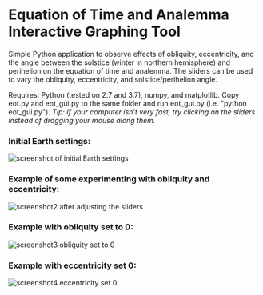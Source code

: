 # Equation of Time and Analemma Interactive Graphing Tool
Simple Python application to observe effects of obliquity, eccentricity, and the angle between the solstice (winter in northern hemisphere) and perihelion on the equation of time and analemma.  The sliders can be used to vary the obliquity, eccentricity, and solstice/perihelion angle.

Requires: Python (tested on 2.7 and 3.7), numpy, and matplotlib.  Copy eot.py and eot_gui.py to the same folder and run eot_gui.py (i.e. "python eot_gui.py").  *Tip: If your computer isn't very fast, try clicking on the sliders instead of dragging your mouse along them.*

### Initial Earth settings:
![screenshot of initial Earth settings](https://github.com/VinnieM-3/Equation-of-Time/blob/master/screenshot.jpg)


### Example of some experimenting with obliquity and eccentricity:
![screenshot2 after adjusting the sliders](https://github.com/VinnieM-3/Equation-of-Time/blob/master/screenshot2.jpg)


### Example with obliquity set to 0:
![screenshot3 obliquity set to 0](https://github.com/VinnieM-3/Equation-of-Time/blob/master/screenshot_0_obliquity.jpg)


### Example with eccentricity set 0:
![screenshot4 eccentricity set 0](https://github.com/VinnieM-3/Equation-of-Time/blob/master/screenshot_0_eccentricity.jpg)
